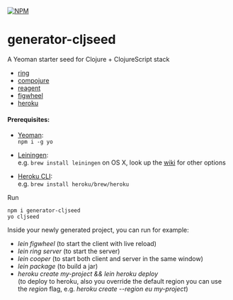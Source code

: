 [![NPM](https://nodei.co/npm/generator-cljseed.png)](https://npmjs.org/package/generator-cljseed)

# generator-cljseed

A Yeoman starter seed for Clojure + ClojureScript stack
- [ring](https://github.com/ring-clojure/ring) 
- [compojure](https://github.com/weavejester/compojure)
- [reagent](https://github.com/reagent-project/reagent)
- [figwheel](https://github.com/bhauman/lein-figwheel) 
- [heroku](https://github.com/heroku/lein-heroku)

#### Prerequisites:

+ [Yeoman](https://yeoman.io/):  
`npm i -g yo`

+ [Leiningen](https://leiningen.org/):  
e.g. `brew install leiningen` on OS X,
look up the [wiki](https://github.com/technomancy/leiningen/wiki/Packaging) for other options

+ [Heroku CLI](https://devcenter.heroku.com/articles/heroku-cli):  
e.g. `brew install heroku/brew/heroku`

Run 
```
npm i generator-cljseed
yo cljseed
```

Inside your newly generated project, you can run for example:
+ *lein figwheel* (to start the client with live reload)
+ *lein ring server* (to start the server)
+ *lein cooper* (to start both client and server in the same window)
+ *lein package*  (to build a jar)
+ *heroku create my-project && lein heroku deploy*  
(to deploy to heroku, also you override the default region you can use the *region* flag, e.g. *heroku create --region eu my-project*)
